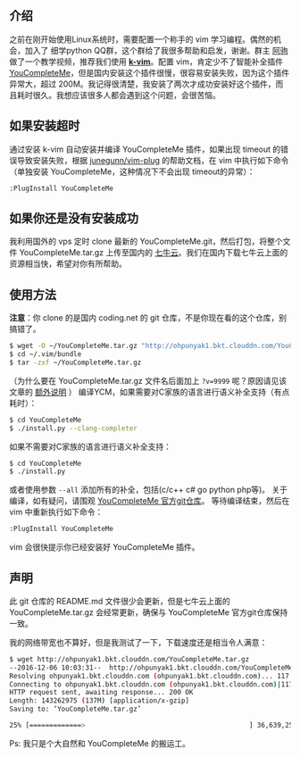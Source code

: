 ## 介绍
之前在刚开始使用Linux系统时，需要配置一个称手的 vim 学习编程。偶然的机会，加入了 细学python QQ群，这个群给了我很多帮助和启发，谢谢。群主 [阿驹](https://github.com/denglj) 做了一个教学视频，推荐我们使用 **[k-vim](https://github.com/wklken/k-vim)**。配置 vim，肯定少不了智能补全插件 [YouCompleteMe](https://github.com/Valloric/YouCompleteMe)，但是国内安装这个插件很慢，很容易安装失败，因为这个插件异常大，超过 200M。我记得很清楚，我安装了两次才成功安装好这个插件，而且耗时很久。我想应该很多人都会遇到这个问题，会很苦恼。

## 如果安装超时
通过安装 k-vim 自动安装并编译 YouCompleteMe 插件，如果出现 timeout 的错误导致安装失败，根据 [junegunn/vim-plug](https://github.com/junegunn/vim-plug/wiki/faq#youcompleteme-timeout)  的帮助文档，在 vim 中执行如下命令（单独安装 YouCompleteMe，这种情况下不会出现 timeout的异常）：
```bash
:PlugInstall YouCompleteMe
```

## 如果你还是没有安装成功
我利用国外的 vps 定时 clone 最新的 YouCompleteMe.git，然后打包，将整个文件 YouCompleteMe.tar.gz 上传至国内的 [七牛云](https://www.qiniu.com/)。我们在国内下载七牛云上面的资源相当快，希望对你有所帮助。

## **使用方法**
**注意**：你 clone 的是国内 coding.net 的 git 仓库，不是你现在看的这个仓库，别搞错了。
```bash
$ wget -O ~/YouCompleteMe.tar.gz "http://ohpunyak1.bkt.clouddn.com/YouCompleteMe.tar.gz?v=9999"
$ cd ~/.vim/bundle
$ tar -zxf ~/YouCompleteMe.tar.gz
```
（为什么要在 YouCompleteMe.tar.gz 文件名后面加上 `?v=9999` 呢？原因请见该文章的 [额外说明](http://threehao.com/2016/08/22/Github%20Pages%20+%20Hexo/) ）
编译YCM，如果需要对C家族的语言进行语义补全支持（有点耗时）：
```bash
$ cd YouCompleteMe
$ ./install.py --clang-completer
```
如果不需要对C家族的语言进行语义补全支持：
```bash
$ cd YouCompleteMe
$ ./install.py
```
或者使用参数 `--all` 添加所有的补全，包括(c/c++ c# go python php等)。
关于编译，如有疑问，请围观 [YouCompleteMe 官方git仓库](https://github.com/Valloric/YouCompleteMe)。
等待编译结束，然后在 vim 中重新执行如下命令：
```bash
:PlugInstall YouCompleteMe
```
vim 会很快提示你已经安装好 YouCompleteMe 插件。

## 声明
此 git 仓库的 README.md 文件很少会更新，但是七牛云上面的 YouCompleteMe.tar.gz 会经常更新，确保与 YouCompleteMe 官方git仓库保持一致。


我的网络带宽也不算好，但是我测试了一下，下载速度还是相当令人满意：
```bash
$ wget http://ohpunyak1.bkt.clouddn.com/YouCompleteMe.tar.gz
--2016-12-06 10:03:31--  http://ohpunyak1.bkt.clouddn.com/YouCompleteMe.tar.gz
Resolving ohpunyak1.bkt.clouddn.com (ohpunyak1.bkt.clouddn.com)... 117.23.1.26, 125.64.133.135, 182.135.132.138, ...
Connecting to ohpunyak1.bkt.clouddn.com (ohpunyak1.bkt.clouddn.com)|117.23.1.26|:80... connected.
HTTP request sent, awaiting response... 200 OK
Length: 143262975 (137M) [application/x-gzip]
Saving to: ‘YouCompleteMe.tar.gz’

25% [=============>                                         ] 36,639,259  1.89MB/s  eta 44s
```

Ps: 我只是个大自然和 YouCompleteMe 的搬运工。